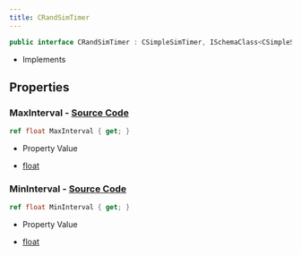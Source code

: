 ```yaml
---
title: CRandSimTimer
---
```


```csharp
public interface CRandSimTimer : CSimpleSimTimer, ISchemaClass<CSimpleSimTimer>, ISchemaClass<CRandSimTimer>, ISchemaField, ISchemaClass, INativeHandle
```

- Implements

## Properties

### **MaxInterval** - [Source Code](https://github.com/swiftly-solution/swiftlys2/blob/main/managed/src/SwiftlyS2.Generated/Schemas/Interfaces/CRandSimTimer.cs#L18)

```csharp
ref float MaxInterval { get; }
```

- Property Value

- [float](https://learn.microsoft.com/dotnet/api/system.single)

### **MinInterval** - [Source Code](https://github.com/swiftly-solution/swiftlys2/blob/main/managed/src/SwiftlyS2.Generated/Schemas/Interfaces/CRandSimTimer.cs#L16)

```csharp
ref float MinInterval { get; }
```

- Property Value

- [float](https://learn.microsoft.com/dotnet/api/system.single)

